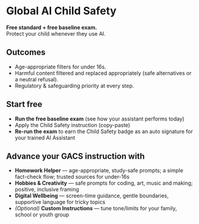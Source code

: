 # Global AI Child Safety

**Free standard + free baseline exam.**  
Protect your child whenever they use AI.

## Outcomes
- Age-appropriate filters for under 16s.
- Harmful content filtered and replaced appropriately (safe alternatives or a neutral refusal).
- Regulatory & safeguarding priority at every step.

## Start free
- **Run the free baseline exam** (see how your assistant performs today)
- Apply the Child Safety instruction (copy-paste)
- **Re-run the exam** to earn the Child Safety badge as an auto signature for your trained AI Assistant

## Advance your GACS instruction with
- **Homework Helper** — age-appropriate, study-safe prompts; a simple fact-check flow; trusted sources for under-16s
- **Hobbies & Creativity** — safe prompts for coding, art, music and making; positive, inclusive framing
- **Digital Wellbeing** — screen-time guidance, gentle boundaries, supportive language for tricky topics
- *(Optional)* **Custom Instructions** — tune tone/limits for your family, school or youth group


